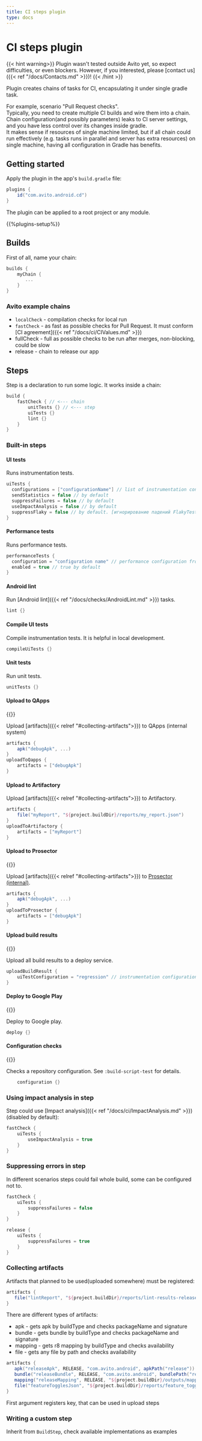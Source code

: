 ```yaml
---
title: CI steps plugin
type: docs
---
```


# CI steps plugin

{{< hint warning>}}
Plugin wasn't tested outside Avito yet, so expect difficulties, or even blockers.
However, if you interested, please [contact us]({{< ref "/docs/Contacts.md" >}})!
{{< /hint >}}

Plugin creates chains of tasks for CI, encapsulating it under single gradle task.

For example, scenario "Pull Request checks".\
Typically, you need to create multiple CI builds and wire them into a chain.\
Chain configuration(and possibly parameters) leaks to CI server settings, and you have less control over its changes inside gradle.\
It makes sense if resources of single machine limited, but if all chain could run effectively
(e.g. tasks runs in parallel and server has extra resources) on single machine, having all configuration in Gradle has benefits.

## Getting started

Apply the plugin in the app's `build.gradle` file:

```groovy
plugins {
    id("com.avito.android.cd")
}
```

The plugin can be applied to a root project or any module.

{{%plugins-setup%}}


## Builds

First of all, name your chain:

```groovy
builds {
    myChain {
       ...
    }
}
```

### Avito example chains

- `localCheck` - compilation checks for local run
- `fastCheck` - as fast as possible checks for Pull Request. It must conform [CI agreement]({{< ref "/docs/ci/CIValues.md" >}})
- fullCheck - full as possible checks to be run after merges, non-blocking, could be slow
- release - chain to release our app

## Steps

Step is a declaration to run some logic. It works inside a chain:

```groovy
build {
    fastCheck { // <--- chain
        unitTests {} // <--- step
        uiTests {}
        lint {}
    }
}
```

### Built-in steps

#### UI tests

Runs instrumentation tests.

```groovy
uiTests {
  configurations = ["configurationName"] // list of instrumentation configuration to depends on
  sendStatistics = false // by default
  suppressFailures = false // by default
  useImpactAnalysis = false // by default
  suppressFlaky = false // by default. [игнорирование падений FlakyTest]({{< ref "/docs/test/FlakyTests.md" >}}).
}
```

#### Performance tests

Runs performance tests.

```groovy
performanceTests {
  configuration = "configuration name" // performance configuration from Instrumentation plugin
  enabled = true // true by default
}
```

#### Android lint

Run [Android lint]({{< ref "/docs/checks/AndroidLint.md" >}}) tasks.

```groovy
lint {}
```

#### Compile UI tests

Compile instrumentation tests. It is helpful in local development.

```groovy
compileUiTests {}
```

#### Unit tests

Run unit tests.

```groovy
unitTests {}
```

#### Upload to QApps

{{<avito step>}}

Upload [artifacts]({{< relref "#collecting-artifacts">}}) to QApps (internal system)

```groovy
artifacts {
    apk("debugApk", ...)
}
uploadToQapps {
    artifacts = ["debugApk"]
}
```

#### Upload to Artifactory

Upload [artifacts]({{< relref "#collecting-artifacts">}}) to Artifactory.

```groovy
artifacts {
    file("myReport", "${project.buildDir}/reports/my_report.json")
}
uploadToArtifactory {
    artifacts = ["myReport"]
}
```

#### Upload to Prosector

{{<avito step>}}

Upload [artifacts]({{< relref "#collecting-artifacts">}}) to [Prosector (internal)](http://links.k.avito.ru/cfxrREPBQ).

```groovy
artifacts {
    apk("debugApk", ...)
}
uploadToProsector {
    artifacts = ["debugApk"]
}
```

#### Upload build results

{{<avito step>}}

Upload all build results to a deploy service.

```groovy
uploadBuildResult {
    uiTestConfiguration = "regression" // instrumentation configuration
}
```

#### Deploy to Google Play

{{<avito step>}}

Deploy to Google play.

```groovy
deploy {}
```

#### Configuration checks

{{<avito check>}}

Checks a repository configuration. See `:build-script-test` for details.

```groovy
    configuration {}
```

### Using impact analysis in step

Step could use [Impact analysis]({{< ref "/docs/ci/ImpactAnalysis.md" >}})(disabled by default):

```groovy
fastCheck {
    uiTests {
        useImpactAnalysis = true
    }
}
```

### Suppressing errors in step

In different scenarios steps could fail whole build, some can be configured not to.

```groovy
fastCheck {
    uiTests { 
        suppressFailures = false 
    }
}

release {
    uiTests { 
        suppressFailures = true 
    }
}
```

### Collecting artifacts

Artifacts that planned to be used(uploaded somewhere) must be registered:

```groovy
artifacts {
   file("lintReport", "${project.buildDir}/reports/lint-results-release.html")
}
```

There are different types of artifacts:

- apk - gets apk by buildType and checks packageName and signature
- bundle - gets bundle by buildType and checks packageName and signature
- mapping - gets r8 mapping by buildType and checks availability
- file - gets any file by path and checks availability

```groovy
artifacts {
   apk("releaseApk", RELEASE, "com.avito.android", apkPath("release")) { signature = releaseSha1 }
   bundle("releaseBundle", RELEASE, "com.avito.android", bundlePath("release")) { signature = releaseSha1 }
   mapping("releaseMapping", RELEASE, "${project.buildDir}/outputs/mapping/release/mapping.txt")
   file("featureTogglesJson", "${project.buildDir}/reports/feature_toggles.json")
}
```

First argument registers key, that can be used in upload steps

### Writing a custom step

Inherit from `BuildStep`, check available implementations as examples
